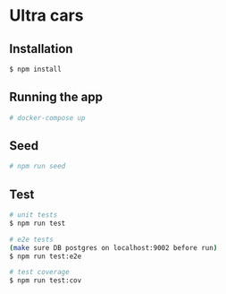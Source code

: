 # Ultra cars

## Installation

```bash
$ npm install
```

## Running the app

```bash
# docker-compose up
```

## Seed

```bash
# npm run seed
```

## Test

```bash
# unit tests
$ npm run test

# e2e tests
(make sure DB postgres on localhost:9002 before run)
$ npm run test:e2e

# test coverage
$ npm run test:cov
```
